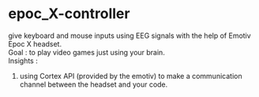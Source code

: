 # epoc_X-controller
give keyboard and mouse inputs using EEG signals with the help of Emotiv Epoc X headset.\
Goal : to play video games just using your brain.\
Insights :
1. using Cortex API (provided by the emotiv) to make a communication channel between the headset and your code.
